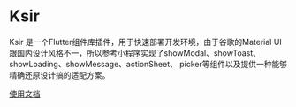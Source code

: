# Ksir

  Ksir 是一个Flutter组件库插件，用于快速部署开发环境，由于谷歌的Material UI跟国内设计风格不一，所以参考小程序实现了showModal、showToast、showLoading、showMessage、actionSheet、 picker等组件以及提供一种能够精确还原设计搞的适配方案。

  [使用文档](https://www.yuque.com/debugksir/blog/ypcrs3/present)
